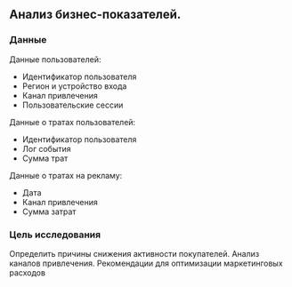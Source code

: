 ## Анализ бизнес-показателей.
### Данные
Данные пользователей:
 - Идентификатор пользователя
 - Регион и устройство входа
 - Канал привлечения
 - Пользовательские сессии

Данные о тратах пользователей:
- Идентификатор пользователя
- Лог события
- Сумма трат

Данные о тратах на рекламу:
- Дата
- Канал привлечения
- Сумма затрат
### Цель исследования
Определить причины снижения активности покупателей. Анализ каналов привлечения. Рекомендации для оптимизации маркетинговых расходов
